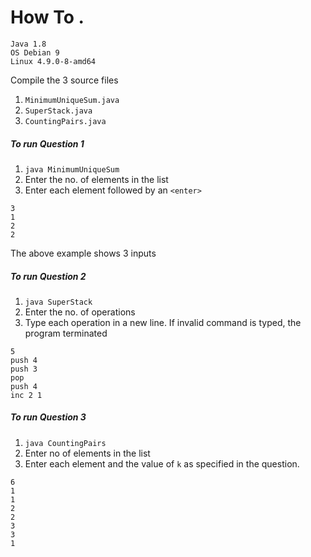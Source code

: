# How To . 

```
Java 1.8
OS Debian 9
Linux 4.9.0-8-amd64   
```

Compile the 3 source files 
1. `MinimumUniqueSum.java`
2. `SuperStack.java`
3. `CountingPairs.java`


##### To run Question 1
1. `java MinimumUniqueSum`
2. Enter the no. of elements in the list
3. Enter each element followed by an `<enter>`

```
3
1
2
2
```
The above example shows 3 inputs

##### To run Question 2
1.  `java SuperStack`
2. Enter the no. of operations 
3. Type each operation in a new line. If invalid command is typed,
the program terminated

```
5
push 4
push 3
pop
push 4
inc 2 1
```

##### To run Question 3
1. `java CountingPairs`
2. Enter no of elements in the list
3. Enter each element and the value of `k` as specified in the question.
```
6
1
1
2
2
3
3
1
```
